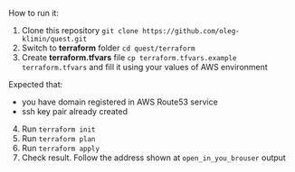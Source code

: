 How to run it:
1. Clone this repository 
`git clone https://github.com/oleg-klimin/quest.git`
2. Switch to **terraform** folder 
`cd quest/terraform`
3. Create **terraform.tfvars** file
 `cp terraform.tfvars.example terraform.tfvars`
 and fill it using your values of AWS environment
 
 Expected that:
- you have domain registered in AWS Route53 service
- ssh key pair already created

4. Run `terraform init`
5. Run `terraform plan`
6. Run `terraform apply`
7. Check result. Follow the address shown at `open_in_you_brouser` output